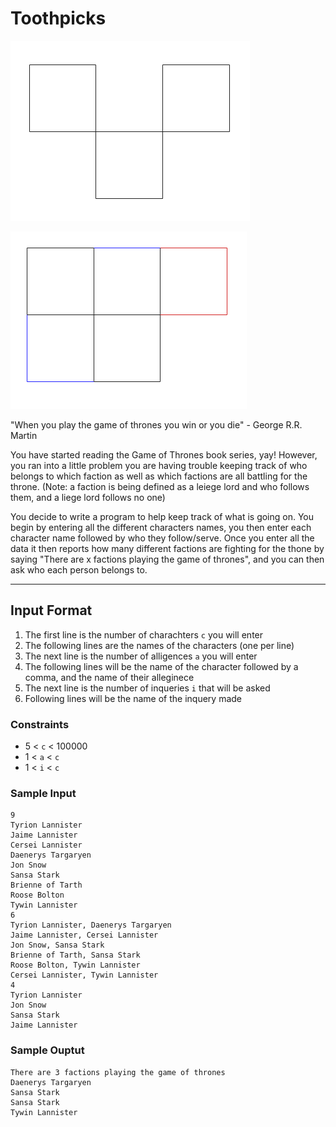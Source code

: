 # Toothpicks

![3 squares of toothpicks](./move_3_toothpicks.png)

![Toothpicks moved to make 5 squares](./moved_toothpicks.png)

"When you play the game of thrones you win or you die" - George R.R. Martin

You have started reading the Game of Thrones book series, yay! However, you ran into a little problem
you are having trouble keeping track of who belongs to which faction as well as which factions
are all battling for the throne. (Note: a faction is being defined as a leiege lord and who follows them, and a liege lord follows no one)

You decide to write a program to help keep track of what is going on. You begin by entering all the
different characters names, you then enter each character name followed by who they follow/serve.
Once you enter all the data it then reports how many different factions are fighting for the thone by saying
"There are x factions playing the game of thrones", and you can then ask who each person belongs to.


------------------------

## Input Format
1. The first line is the number of charachters `c` you will enter
2. The following lines are the names of the characters (one per line)
3. The next line is the number of alligences `a` you will enter
4. The following lines will be the name of the character followed by a comma, and the name of their alleginece
5. The next line is the number of inqueries `i` that will be asked
6. Following lines will be the name of the inquery made

### Constraints
- 5 < `c` < 100000
- 1 < `a` < `c`
- 1 < `i` < `c`

### Sample Input
	9
	Tyrion Lannister
	Jaime Lannister
	Cersei Lannister
	Daenerys Targaryen
	Jon Snow
	Sansa Stark
	Brienne of Tarth
	Roose Bolton
	Tywin Lannister
	6
	Tyrion Lannister, Daenerys Targaryen
	Jaime Lannister, Cersei Lannister
	Jon Snow, Sansa Stark
	Brienne of Tarth, Sansa Stark
	Roose Bolton, Tywin Lannister
	Cersei Lannister, Tywin Lannister
	4
	Tyrion Lannister
	Jon Snow
	Sansa Stark
	Jaime Lannister

### Sample Ouptut
	There are 3 factions playing the game of thrones
	Daenerys Targaryen
	Sansa Stark
	Sansa Stark
	Tywin Lannister
